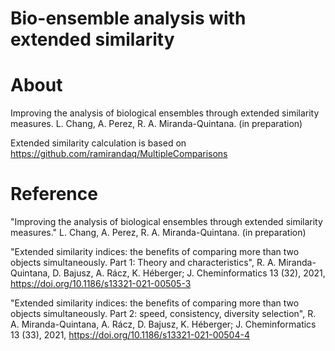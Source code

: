 # Bio-ensemble analysis with extended similarity

# About
Improving the analysis of biological ensembles through extended similarity measures. L. Chang, A. Perez, R. A. Miranda-Quintana. (in preparation)

Extended similarity calculation is based on https://github.com/ramirandaq/MultipleComparisons

# Reference

"Improving the analysis of biological ensembles through extended similarity measures." L. Chang, A. Perez, R. A. Miranda-Quintana. (in preparation)

"Extended similarity indices: the benefits of comparing more than two objects simultaneously. Part 1: Theory and characteristics", R. A. Miranda-Quintana, D. Bajusz, A. Rácz, K. Héberger; J. Cheminformatics 13 (32), 2021, https://doi.org/10.1186/s13321-021-00505-3

"Extended similarity indices: the benefits of comparing more than two objects simultaneously. Part 2: speed, consistency, diversity selection", R. A. Miranda-Quintana, A. Rácz, D. Bajusz, K. Héberger; J. Cheminformatics 13 (33), 2021, https://doi.org/10.1186/s13321-021-00504-4


